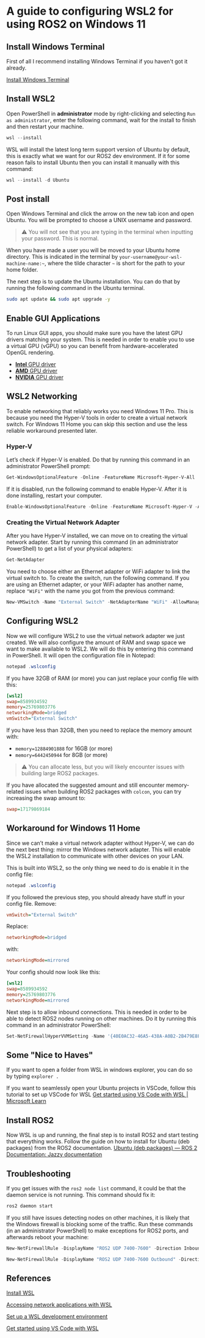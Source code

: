 # A guide to configuring WSL2 for using ROS2 on Windows 11

## Install Windows Terminal

First of all I recommend installing Windows Terminal if you haven't got it already.

[Install Windows Terminal](https://aka.ms/terminal)

## Install WSL2

Open PowerShell in **administrator** mode by right-clicking and selecting `Run as administrator`, enter the following command, wait for the install to finish and then restart your machine.

```powershell
wsl --install
```

WSL will install the latest long term support version of Ubuntu by default, this is exactly what we want for our ROS2 dev environment. If it for some reason fails to install Ubuntu then you can install it manually with this command:

```powershell
wsl --install -d Ubuntu
```

## Post install

Open Windows Terminal and click the arrow on the new tab icon and open Ubuntu. You will be prompted to choose a UNIX username and password.

> ⚠️ You will not see that you are typing in the terminal when inputting your password. This is normal.

When you have made a user you will be moved to your Ubuntu home directory. This is indicated in the terminal by `your-username@your-wsl-machine-name:~`, where the tilde character `~` is short for the path to your home folder.

The next step is to update the Ubuntu installation. You can do that by running the following command in the Ubuntu terminal.

```bash
sudo apt update && sudo apt upgrade -y
```

## Enable GUI Applications

To run Linux GUI apps, you should make sure you have the latest GPU drivers matching your system. This is needed in order to enable you to use a virtual GPU (vGPU) so you can benefit from hardware-accelerated OpenGL rendering.

- [**Intel** GPU driver](https://www.intel.com/content/www/us/en/download/19344/intel-graphics-windows-dch-drivers.html)
- [**AMD** GPU driver](https://www.amd.com/en/support)
- [**NVIDIA** GPU driver](https://www.nvidia.com/Download/index.aspx?lang=en-us)

## WSL2 Networking

To enable networking that reliably works you need Windows 11 Pro. This is because you need the Hyper-V tools in order to create a virtual network switch. For Windows 11 Home you can skip this section and use the less reliable workaround presented later.

### Hyper-V

Let’s check if Hyper-V is enabled. Do that by running this command in an administrator PowerShell prompt:

```powershell
Get-WindowsOptionalFeature -Online -FeatureName Microsoft-Hyper-V-All
```

If it is disabled, run the following command to enable Hyper-V. After it is done installing, restart your computer.

```powershell
Enable-WindowsOptionalFeature -Online -FeatureName Microsoft-Hyper-V -All
```

### Creating the Virtual Network Adapter

After you have Hyper-V installed, we can move on to creating the virtual network adapter. Start by running this command (in an administrator PowerShell) to get a list of your physical adapters:

```powershell
Get-NetAdapter
```

You need to choose either an Ethernet adapter or WiFi adapter to link the virtual switch to. To create the switch, run the following command. If you are using an Ethernet adapter, or your WiFi adapter has another name, replace `"WiFi"` with the name you got from the previous command:

```powershell
New-VMSwitch -Name "External Switch" -NetAdapterName "WiFi" -AllowManagementOS $true
```

## Configuring WSL2

Now we will configure WSL2 to use the virtual network adapter we just created. We will also configure the amount of RAM and swap space we want to make available to WSL2. We will do this by entering this command in PowerShell. It will open the configuration file in Notepad:

```powershell
notepad .wslconfig
```

If you have 32GB of RAM (or more) you can just replace your config file with this:

```ini
[wsl2]
swap=8589934592
memory=25769803776
networkingMode=bridged
vmSwitch="External Switch"
```

If you have less than 32GB, then you need to replace the memory amount with:

- `memory=12884901888` for 16GB (or more)
- `memory=6442450944` for 8GB (or more)

> ⚠️ You can allocate less, but you will likely encounter issues with building large ROS2 packages.

If you have allocated the suggested amount and still encounter memory-related issues when building ROS2 packages with `colcon`, you can try increasing the swap amount to:

```ini
swap=17179869184
```

## Workaround for Windows 11 Home

Since we can’t make a virtual network adapter without Hyper-V, we can do the next best thing: mirror the Windows network adapter. This will enable the WSL2 installation to communicate with other devices on your LAN.

This is built into WSL2, so the only thing we need to do is enable it in the config file:

```powershell
notepad .wslconfig
```

If you followed the previous step, you should already have stuff in your config file. Remove:

```ini
vmSwitch="External Switch"
```

Replace:

```ini
networkingMode=bridged
```

with:

```ini
networkingMode=mirrored
```

Your config should now look like this:

```ini
[wsl2]
swap=8589934592
memory=25769803776
networkingMode=mirrored
```

Next step is to allow inbound connections. This is needed in order to be able to detect ROS2 nodes running on other machines. Do it by running this command in an administrator PowerShell:

```powershell
Set-NetFirewallHyperVVMSetting -Name '{40E0AC32-46A5-438A-A0B2-2B479E8F2E90}' -DefaultInboundAction Allow
```

## Some "Nice to Haves"

If you want to open a folder from WSL in windows explorer, you can do so by typing `explorer .`

If you want to seamlessly open your Ubuntu projects in VSCode, follow this tutorial to set up VSCode for WSL [Get started using VS Code with WSL | Microsoft Learn](https://learn.microsoft.com/en-us/windows/wsl/tutorials/wsl-vscode)

## Install ROS2

Now WSL is up and running, the final step is to install ROS2 and start testing that everything works. Follow the guide on how to install for Ubuntu (deb packages) from the ROS2 documentation. [Ubuntu (deb packages) — ROS 2 Documentation: Jazzy documentation](https://docs.ros.org/en/jazzy/Installation/Ubuntu-Install-Debs.html)

## Troubleshooting

If you get issues with the `ros2 node list` command, it could be that the daemon service is not running. This command should fix it:

```bash
ros2 daemon start
```

If you still have issues detecting nodes on other machines, it is likely that the Windows firewall is blocking some of the traffic. Run these commands (in an administrator PowerShell) to make exceptions for ROS2 ports, and afterwards reboot your machine:

```powershell
New-NetFirewallRule -DisplayName "ROS2 UDP 7400-7600" -Direction Inbound -Action Allow -Protocol UDP -LocalPort 7400-7600
```

```powershell
New-NetFirewallRule -DisplayName "ROS2 UDP 7400-7600 Outbound" -Direction Outbound -Action Allow -Protocol UDP -LocalPort 7400-7600
```

## References

[Install WSL](https://learn.microsoft.com/en-us/windows/wsl/install)

[Accessing network applications with WSL](https://learn.microsoft.com/en-us/windows/wsl/networking)

[Set up a WSL development environment](https://learn.microsoft.com/en-us/windows/wsl/setup/environment#set-up-your-linux-username-and-password)

[Get started using VS Code with WSL](https://learn.microsoft.com/en-us/windows/wsl/tutorials/wsl-vscode)